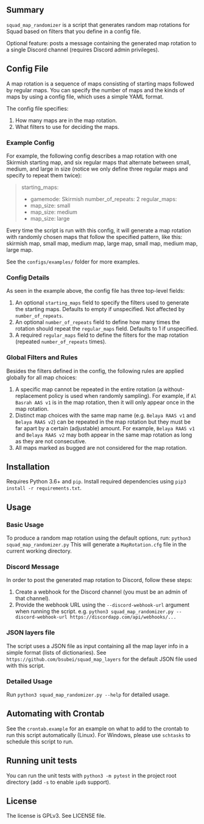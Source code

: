 ## Summary
`squad_map_randomizer` is a script that generates random map rotations for Squad based on filters that you define in a config file.

Optional feature: posts a message containing the generated map rotation to a single Discord channel (requires Discord admin privileges).

## Config File
A map rotation is a sequence of maps consisting of starting maps followed by regular maps. You can specify the number of maps and the kinds of maps by using a config file, which uses a simple YAML format.

The config file specifies:
1. How many maps are in the map rotation.
2. What filters to use for deciding the maps.

### Example Config
For example, the following config describes a map rotation with one Skirmish starting map, and six regular maps that alternate between small, medium, and large in size (notice we only define three regular maps and specify to repeat them twice):

> starting\_maps:
>   - gamemode: Skirmish
> number\_of\_repeats: 2
> regular\_maps:
>   - map\_size: small
>   - map\_size: medium
>   - map\_size: large

Every time the script is run with this config, it will generate a map rotation with randomly chosen maps that follow the specified pattern, like this: skirmish map, small map, medium map, large map, small map, medium map, large map.

See the `configs/examples/` folder for more examples.

### Config Details
As seen in the example above, the config file has three top-level fields:

1. An optional `starting_maps` field to specify the filters used to generate the starting maps. Defaults to empty if unspecified. Not affected by `number_of_repeats`.
2. An optional `number_of_repeats` field to define how many times the rotation should repeat the `regular_maps` field. Defaults to 1 if unspecified.
3. A required `regular_maps` field to define the filters for the map rotation (repeated `number_of_repeats` times).

### Global Filters and Rules
Besides the filters defined in the config, the following rules are applied globally for all map choices:

1. A specific map cannot be repeated in the entire rotation (a without-replacement policy is used when randomly sampling). For example, if `Al Basrah AAS v1` is in the map rotation, then it will only appear once in the map rotation.
2. Distinct map choices with the same map name (e.g. `Belaya RAAS v1` and `Belaya RAAS v2`) can be repeated in the map rotation but they must be far apart by a certain (adjustable) amount. For example, `Belaya RAAS v1` and `Belaya RAAS v2` may both appear in the same map rotation as long as they are not consecutive.
3. All maps marked as bugged are not considered for the map rotation.

## Installation
Requires Python 3.6+ and `pip`. Install required dependencies using `pip3 install -r requirements.txt`.

## Usage

### Basic Usage
To produce a random map rotation using the default options, run: `python3 squad_map_randomizer.py`
This will generate a `MapRotation.cfg` file in the current working directory.

### Discord Message
In order to post the generated map rotation to Discord, follow these steps:
1. Create a webhook for the Discord channel (you must be an admin of that channel).
2. Provide the webhook URL using the `--discord-webhook-url` argument when running the script.
e.g. `python3 squad_map_randomizer.py --discord-webhook-url https://discordapp.com/api/webhooks/...`

### JSON layers file
The script uses a JSON file as input containing all the map layer info in a simple format (lists of dictionaries).  See `https://github.com/bsubei/squad_map_layers` for the default JSON file used with this script.

### Detailed Usage
Run `python3 squad_map_randomizer.py --help` for detailed usage.

## Automating with Crontab
See the `crontab.example` for an example on what to add to the crontab to run this script automatically (Linux). For Windows, please use `schtasks` to schedule this script to run.

## Running unit tests
You can run the unit tests with `python3 -m pytest` in the project root directory (add `-s` to enable `ipdb` support).

## License
The license is GPLv3. See LICENSE file.
